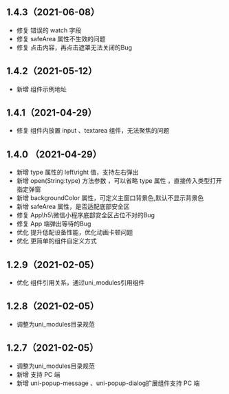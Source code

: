 ## 1.4.3（2021-06-08）
- 修复 错误的 watch 字段
- 修复 safeArea 属性不生效的问题
- 修复 点击内容，再点击遮罩无法关闭的Bug
## 1.4.2（2021-05-12）
- 新增 组件示例地址
## 1.4.1（2021-04-29）
- 修复 组件内放置 input 、textarea 组件，无法聚焦的问题
## 1.4.0 （2021-04-29）
- 新增 type 属性的 left\right 值，支持左右弹出
- 新增 open(String:type) 方法参数 ，可以省略 type 属性 ，直接传入类型打开指定弹窗
- 新增 backgroundColor 属性，可定义主窗口背景色,默认不显示背景色
- 新增 safeArea 属性，是否适配底部安全区
- 修复 App\h5\微信小程序底部安全区占位不对的Bug
- 修复 App 端弹出等待的Bug
- 优化 提升低配设备性能，优化动画卡顿问题
- 优化 更简单的组件自定义方式
## 1.2.9（2021-02-05）
- 优化 组件引用关系，通过uni_modules引用组件
## 1.2.8（2021-02-05）
- 调整为uni_modules目录规范
## 1.2.7（2021-02-05）
- 调整为uni_modules目录规范
- 新增 支持 PC 端
- 新增 uni-popup-message 、uni-popup-dialog扩展组件支持 PC 端
